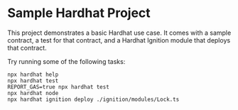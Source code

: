 <!-- maintenance-commit-marker 2025-10-13T08:10:17.674Z -->
<!-- auto-commit-simulator-marker 2025-10-13T08:07:09.117Z -->
# Sample Hardhat Project

This project demonstrates a basic Hardhat use case. It comes with a sample contract, a test for that contract, and a Hardhat Ignition module that deploys that contract.

Try running some of the following tasks:

```shell
npx hardhat help
npx hardhat test
REPORT_GAS=true npx hardhat test
npx hardhat node
npx hardhat ignition deploy ./ignition/modules/Lock.ts
```
